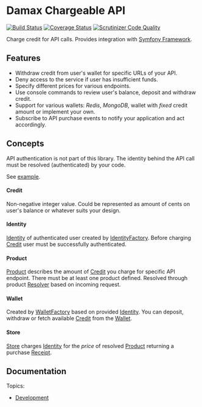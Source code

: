 # Damax Chargeable API

[![Build Status](https://travis-ci.org/lakiboy/damax-chargeable-api.svg?branch=master)](https://travis-ci.org/lakiboy/damax-chargeable-api) [![Coverage Status](https://coveralls.io/repos/lakiboy/damax-chargeable-api/badge.svg?branch=master&service=github)](https://coveralls.io/github/lakiboy/damax-chargeable-api?branch=master) [![Scrutinizer Code Quality](https://scrutinizer-ci.com/g/lakiboy/damax-chargeable-api/badges/quality-score.png?b=master)](https://scrutinizer-ci.com/g/lakiboy/damax-chargeable-api/?branch=master)

Charge credit for API calls. Provides integration with [Symfony Framework](https://github.com/symfony/symfony).

## Features

- Withdraw credit from user's wallet for specific URLs of your API.
- Deny access to the service if user has insufficient funds.
- Specify different prices for various endpoints.
- Use console commands to review user's balance, deposit and withdraw credit.
- Support for various wallets: _Redis_, _MongoDB_, wallet with _fixed_ credit amount or implement your own.
- Subscribe to API purchase events to notify your application and act accordingly.

## Concepts

API authentication is not part of this library. The identity behind the API call must be resolved (authenticated) by your code.

See [example](examples/processor.php).

#### Credit

Non-negative integer value. Could be represented as amount of cents on user's balance or whatever suits your design.

#### Identity

[Identity](src/Identity/Identity.php) of authenticated user created by [IdentityFactory](src/Identity/IdentityFactory.php).
Before charging [Credit](src/Credit.php) user must be successfully authenticated.

#### Product

[Product](src/Product/Product.php) describes the amount of [Credit](src/Credit.php) you charge for specific API endpoint.
There must be at least one product defined. Resolved through product [Resolver](src/Product/Resolver.php) based on incoming request.

#### Wallet

Created by [WalletFactory](src/Wallet/WalletFactory.php) based on provided [Identity](src/Identity/Identity.php).
You can deposit, withdraw or fetch available [Credit](src/Credit.php) from the [Wallet](src/Wallet/Wallet.php).

#### Store

[Store](src/Store/Store.php) charges [Identity](src/Identity/Identity.php) for the _price_ of resolved [Product](src/Product/Product.php) returning a purchase [Receipt](src/Store/Receipt.php).

## Documentation

Topics:

- [Development](doc/development.md)
